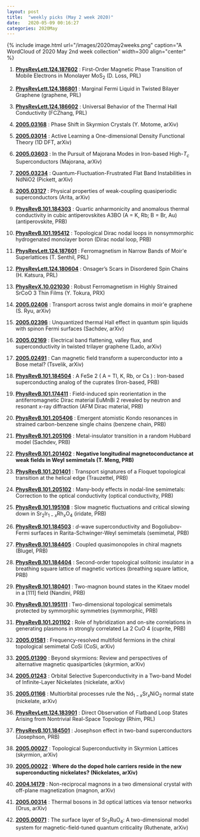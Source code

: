 ```yaml
---
layout: post
title:  "weekly picks (May 2 week 2020)"
date:   2020-05-09 00:16:27
categories: 2020May
---
```


{% include image.html url="/images/2020may2weeks.png" caption="A WordCloud of 2020 May 2nd week collection" width=300 align="center" %}



1. **[PhysRevLett.124.187602](https://link.aps.org/doi/10.1103/PhysRevLett.124.187602)** :  First-Order Magnetic Phase Transition of Mobile Electrons in Monolayer ${\mathrm{MoS}}_{2}$ (D. Loss, PRL)

1. **[PhysRevLett.124.186801](https://link.aps.org/doi/10.1103/PhysRevLett.124.186801)** :  Marginal Fermi Liquid in Twisted Bilayer Graphene (graphene, PRL)

1. **[PhysRevLett.124.186602](https://link.aps.org/doi/10.1103/PhysRevLett.124.186602)** :  Universal Behavior of the Thermal Hall Conductivity (FCZhang, PRL)


1. **[2005.03168](http://arxiv.org/abs/2005.03168)** :  Phase Shift in Skyrmion Crystals (Y. Motome, arXiv)

1. **[2005.03014](http://arxiv.org/abs/2005.03014)** :  Active Learning a One-dimensional Density Functional Theory (1D DFT, arXiv)

1. **[2005.03603](http://arxiv.org/abs/2005.03603)** :  In the Pursuit of Majorana Modes in Iron-based High-$T_c$ Superconductors (Majorana, arXiv)

1. **[2005.03234](http://arxiv.org/abs/2005.03234)** :  Quantum-Fluctuation-Frustrated Flat Band Instabilities in NdNiO2 (Pickett, arXiv)

1. **[2005.03127](http://arxiv.org/abs/2005.03127)** :  Physical properties of weak-coupling quasiperiodic superconductors (Arita, arXiv)

1. **[PhysRevB.101.184303](https://journals.aps.org/prb/pdf/10.1103/PhysRevB.101.184303)** :  Quartic anharmonicity and anomalous thermal conductivity in cubic antiperovskites A3BO (A = K, Rb; B = Br, Au) (antiperovskite, PRB)

1. **[PhysRevB.101.195412](https://link.aps.org/doi/10.1103/PhysRevB.101.195412)** :  Topological Dirac nodal loops in nonsymmorphic hydrogenated monolayer boron (Dirac nodal loop, PRB)

1. **[PhysRevLett.124.187601](https://link.aps.org/doi/10.1103/PhysRevLett.124.187601)** :  Ferromagnetism in Narrow Bands of Moir\'e Superlattices (T. Senthil, PRL)

1. **[PhysRevLett.124.180604](https://link.aps.org/doi/10.1103/PhysRevLett.124.180604)** :  Onsager’s Scars in Disordered Spin Chains (H. Katsura, PRL)

1. **[PhysRevX.10.021030](https://link.aps.org/doi/10.1103/PhysRevX.10.021030)** :  Robust Ferromagnetism in Highly Strained SrCoO 3 Thin Films (Y. Tokura, PRX)


1. **[2005.02406](http://arxiv.org/abs/2005.02406)** :  Transport across twist angle domains in moir\'e graphene (S. Ryu, arXiv)

1. **[2005.02396](http://arxiv.org/abs/2005.02396)** :  Unquantized thermal Hall effect in quantum spin liquids with spinon Fermi surfaces (Sachdev, arXiv)

1. **[2005.02169](http://arxiv.org/abs/2005.02169)** :  Electrical band flattening, valley flux, and superconductivity in twisted trilayer graphene (Lado, arXiv)

1. **[2005.02491](http://arxiv.org/abs/2005.02491)** :  Can magnetic field transform a superconductor into a Bose metal? (Tsvelik, arXiv)

1. **[PhysRevB.101.184504](https://link.aps.org/doi/10.1103/PhysRevB.101.184504)** :  A FeSe 2 ( A = Tl, K, Rb, or Cs ) : Iron-based superconducting analog of the cuprates (Iron-based, PRB)

1. **[PhysRevB.101.174411](https://link.aps.org/doi/10.1103/PhysRevB.101.174411)** :  Field-induced spin reorientation in the antiferromagnetic Dirac material EuMnBi 2 revealed by neutron and resonant x-ray diffraction (AFM Dirac material, PRB)

1. **[PhysRevB.101.205406](https://link.aps.org/doi/10.1103/PhysRevB.101.205406)** :  Emergent atomistic Kondo resonances in strained carbon-benzene single chains (benzene chain, PRB)


1. **[PhysRevB.101.205106](https://link.aps.org/doi/10.1103/PhysRevB.101.205106)** :  Metal-insulator transition in a random Hubbard model (Sachdev, PRB)

1. **[PhysRevB.101.201402](https://link.aps.org/doi/10.1103/PhysRevB.101.201402)** :  **Negative longitudinal magnetoconductance at weak fields in Weyl semimetals (T. Meng, PRB)**

1. **[PhysRevB.101.201401](https://link.aps.org/doi/10.1103/PhysRevB.101.201401)** :  Transport signatures of a Floquet topological transition at the helical edge (Trauzettel, PRB)

1. **[PhysRevB.101.205102](https://link.aps.org/doi/10.1103/PhysRevB.101.205102)** :  Many-body effects in nodal-line semimetals: Correction to the optical conductivity (optical conductivity, PRB)

1. **[PhysRevB.101.195108](https://link.aps.org/doi/10.1103/PhysRevB.101.195108)** :  Slow magnetic fluctuations and critical slowing down in ${\mathrm{Sr}}_{2}{\mathrm{Ir}}_{1\ensuremath{-}x}{\mathrm{Rh}}_{x}{\mathrm{O}}_{4}$ (iridate, PRB)

1. **[PhysRevB.101.184503](https://link.aps.org/doi/10.1103/PhysRevB.101.184503)** :  $d$-wave superconductivity and Bogoliubov-Fermi surfaces in Rarita-Schwinger-Weyl semimetals (semimetal, PRB)

1. **[PhysRevB.101.184405](https://link.aps.org/doi/10.1103/PhysRevB.101.184405)** :  Coupled quasimonopoles in chiral magnets (Blugel, PRB)

1. **[PhysRevB.101.184404](https://link.aps.org/doi/10.1103/PhysRevB.101.184404)** :  Second-order topological solitonic insulator in a breathing square lattice of magnetic vortices (breathing square lattice, PRB)

1. **[PhysRevB.101.180401](https://link.aps.org/doi/10.1103/PhysRevB.101.180401)** : Two-magnon bound states in the Kitaev model in a [111] field (Nandini, PRB)

1. **[PhysRevB.101.195111](https://link.aps.org/doi/10.1103/PhysRevB.101.195111)** :  Two-dimensional topological semimetals protected by symmorphic symmetries (symmorphic, PRB)

1. **[PhysRevB.101.201102](https://link.aps.org/doi/10.1103/PhysRevB.101.201102)** : Role of hybridization and on-site correlations in generating plasmons in strongly correlated La 2 CuO 4 (cuprite, PRB)


1. **[2005.01581](http://arxiv.org/abs/2005.01581)** :  Frequency-resolved multifold fermions in the chiral topological semimetal CoSi (CoSi, arXiv)

1. **[2005.01390](http://arxiv.org/abs/2005.01390)** :  Beyond skyrmions: Review and perspectives of alternative magnetic quasiparticles (skyrmion, arXiv)

1. **[2005.01243](http://arxiv.org/abs/2005.01243)** :  Orbital Selective Superconductivity in a Two-band Model of Infinite-Layer Nickelates (nickelate, arXiv)

1. **[2005.01166](http://arxiv.org/abs/2005.01166)** :  Multiorbital processes rule the Nd$_{1-x}$Sr$_x$NiO$_2$ normal state (nickelate, arXiv)

1. **[PhysRevLett.124.183901](https://link.aps.org/doi/10.1103/PhysRevLett.124.183901)** :  Direct Observation of Flatband Loop States Arising from Nontrivial Real-Space Topology (Rhim, PRL)

1. **[PhysRevB.101.184501](https://link.aps.org/doi/10.1103/PhysRevB.101.184501)** :  Josephson effect in two-band superconductors (Josephson, PRB)


1. **[2005.00027](http://arxiv.org/abs/2005.00027)** :  Topological Superconductivity in Skyrmion Lattices (skyrmion, arXiv)

1. **[2005.00022](http://arxiv.org/abs/2005.00022)** :  **Where do the doped hole carriers reside in the new superconducting nickelates? (Nickelates, arXiv)**

1. **[2004.14179](http://arxiv.org/abs/2004.14179)** :  Non-reciprocal magnons in a two dimensional crystal with off-plane magnetization (magnon, arXiv)

1. **[2005.00314](http://arxiv.org/abs/2005.00314)** :  Thermal bosons in 3d optical lattices via tensor networks (Orus, arXiv)

1. **[2005.00071](http://arxiv.org/abs/2005.00071)** :  The surface layer of Sr$_2$RuO$_4$: A two-dimensional model system for magnetic-field-tuned quantum criticality (Ruthenate, arXiv)
